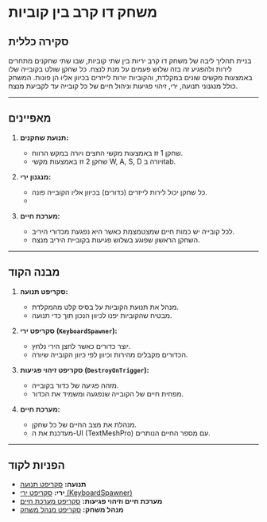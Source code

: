 # משחק דו קרב בין קוביות

## **סקירה כללית**
בניית תהליך ליבה של משחק דו קרב יריות בין שתי קוביות, שבו שתי שחקנים מתחרים לירות ולהפגיע זה בזה שלוש פעמים על מנת לנצח.
כל שחקן שולט בקובייה שלו באמצעות מקשים שונים במקלדת, והקוביות יורות לייזרים בכיוון אליו הן פונות.
המשחק כולל מנגנוני תנועה, ירי, זיהוי פגיעות וניהול חיים של כל קובייה עד לקביעת מנצח.

---
## **מאפיינים**
1. **תנועת שחקנים:**
   - שחקן 1 זז באמצעות מקשי החצים ויורה במקש הרווח.
   - שחקן 2 זז באמצעות מקשי W, A, S, D ויורה בtab.

2. **מנגנון ירי:**
   - כל שחקן יכול לירות לייזרים (כדורים) בכיוון אליו הקובייה פונה.
   - 
3. **מערכת חיים:**
   - לכל קובייה יש כמות חיים שמצטמצמת כאשר היא נפגעת מכדורי היריב.
   - השחקן הראשון שפוגע בשלוש פגיעות בקוביית היריב מנצח.
---
## **מבנה הקוד**
1. **סקריפט תנועה:**
   - מנהל את תנועת הקוביות על בסיס קלט מהמקלדת.
   - מבטיח שהקוביות יפנו לכיוון הנכון תוך כדי תנועה.

2. **סקריפט ירי (`KeyboardSpawner`):**
   - יוצר כדורים כאשר לחצן הירי נלחץ.
   - הכדורים מקבלים מהירות וכיוון לפי כיוון הקובייה שיורה.

3. **סקריפט זיהוי פגיעות (`DestroyOnTrigger`):**
   - מזהה פגיעה של כדור בקובייה.
   - מפחית חיים של הקובייה שנפגעה ומשמיד את הכדור.

4. **מערכת חיים:**
   - מנהלת את מצב החיים של כל שחקן.
   - מעדכנת את ה-UI (TextMeshPro) עם מספר החיים הנותרים.

---

## **הפניות לקוד**
- **תנועה:** [סקריפט תנועה](./Assets/Scripts/PlayerMovement.cs)
- **ירי:** [סקריפט ירי (KeyboardSpawner)](./Assets/Scripts/KeyboardSpawner.cs)
- **מערכת חיים וזיהוי פגיעות:** [סקריפט מערכת חיים](./Assets/Scripts/DestroyOnTrigger.cs)
- **מנהל משחק:** [סקריפט מנהל משחק](./Assets/Scripts/GameManager.cs)

